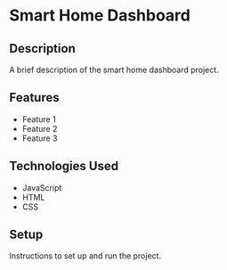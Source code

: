 # Smart Home Dashboard

## Description

A brief description of the smart home dashboard project.

## Features

- Feature 1
- Feature 2
- Feature 3

## Technologies Used

- JavaScript
- HTML
- CSS

## Setup

Instructions to set up and run the project.
